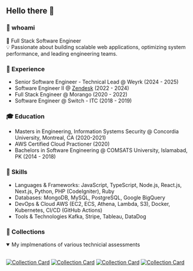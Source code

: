 ## Hello there 👋

### 👀 whoami
🚀 Full Stack Software Engineer  
💡 Passionate about building scalable web applications, optimizing system performance, and leading engineering teams.

### 💼 Experience
- Senior Software Engineer - Technical Lead @ Weyrk (2024 - 2025)
- Software Engineer II @ [Zendesk](https://github.com/zendesk) (2022 - 2024)
- Full Stack Engineer @ Morango (2020 - 2022)
- Software Engineer @ Switch - ITC (2018 - 2019)

### 🎓 Education
- Masters in Engineering, Information Systems Security @ Concordia University, Montreal, CA (2020-2021)
- AWS Certified Cloud Practioner (2020)
- Bachelors in Software Engineering @ COMSATS University, Islamabad, PK (2014 - 2018)

### 🔧 Skills
- Languages & Frameworks: JavaScript, TypeScript, Node.js, React.js, Next.js, Python, PHP (CodeIgniter), Ruby
- Databases: MongoDB, MySQL, PostgreSQL, Google BigQuery
- DevOps & Cloud AWS (EC2, ECS, Athena, Lambda, S3), Docker, Kubernetes, CI/CD (GitHub Actions)
- Tools & Technologies Kafka, Stripe, Tableau, DataDog  

### 📂 Collections

<details open>

<summary>My implmenations of various technicial assessments</summary>

<br/>
  
[![Collection Card](https://github-readme-stats-two-zeta-48.vercel.app/api/pin/?username=omermujtaba18&repo=planned-technical-assessment)](https://github.com/omermujtaba18/planned-technical-assessment)
[![Collection Card](https://github-readme-stats-two-zeta-48.vercel.app/api/pin/?username=omermujtaba18&repo=nesto-technical-assessment)](https://github.com/omermujtaba18/planned-technical-assessment)
[![Collection Card](https://github-readme-stats-two-zeta-48.vercel.app/api/pin/?username=omermujtaba18&repo=hinge-health-technical-assessment)](https://github.com/omermujtaba18/planned-technical-assessment)
[![Collection Card](https://github-readme-stats-two-zeta-48.vercel.app/api/pin/?username=omermujtaba18&repo=salla-technical-assessment)](https://github.com/omermujtaba18/planned-technical-assessment)

</details>


